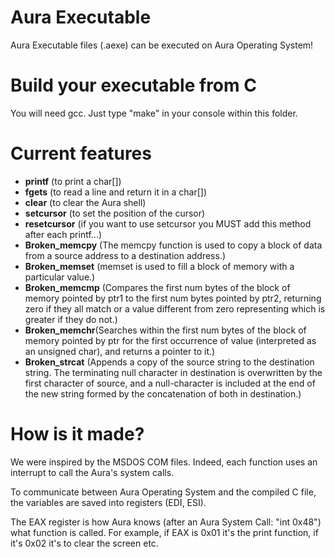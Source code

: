 # Aura Executable
Aura Executable files (.aexe) can be executed on Aura Operating System!

# Build your executable from C
You will need gcc. Just type "make" in your console within this folder.

# Current features
- <b>printf</b> (to print a char[])
- <b>fgets</b> (to read a line and return it in a char[])
- <b>clear</b> (to clear the Aura shell)
- <b>setcursor</b> (to set the position of the cursor)
- <b>resetcursor</b> (if you want to use setcursor you MUST add this method after each printf...)
- <b>Broken_memcpy</b> (The memcpy function is used to copy a block of data from a source address to a destination address.)
- <b>Broken_memset</b> (memset is used to fill a block of memory with a particular value.)
- <b>Broken_memcmp</b> (Compares the first num bytes of the block of memory pointed by ptr1 to the first num bytes pointed by ptr2, returning zero if they all match or a value different from zero representing which is greater if they do not.)
- <b>Broken_memchr</b>(Searches within the first num bytes of the block of memory pointed by ptr for the first occurrence of value (interpreted as an unsigned char), and returns a pointer to it.)
- <b>Broken_strcat</b> (Appends a copy of the source string to the destination string. The terminating null character in destination is overwritten by the first character of source, and a null-character is included at the end of the new string formed by the concatenation of both in destination.)

# How is it made?
We were inspired by the MSDOS COM files. Indeed, each function uses an interrupt to call the Aura's system calls. 

To communicate between Aura Operating System and the compiled C file, the variables are saved into registers (EDI, ESI). 

The EAX register is how Aura knows (after an Aura System Call: "int 0x48") what function is called. For example, if EAX is 0x01 it's the print function, if it's 0x02 it's to clear the screen etc.

